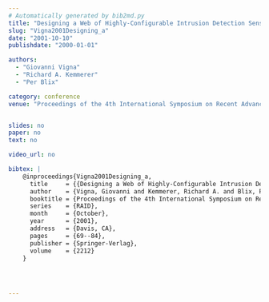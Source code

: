 ```yaml
---
# Automatically generated by bib2md.py
title: "Designing a Web of Highly-Configurable Intrusion Detection Sensors"
slug: "Vigna2001Designing_a"
date: "2001-10-10"
publishdate: "2000-01-01"

authors:
  - "Giovanni Vigna"
  - "Richard A. Kemmerer"
  - "Per Blix"

category: conference
venue: "Proceedings of the 4th International Symposium on Recent Advances in Intrusion Detection (RAID)"


slides: no
paper: no
text: no

video_url: no

bibtex: |
    @inproceedings{Vigna2001Designing_a,
      title     = {{Designing a Web of Highly-Configurable Intrusion Detection Sensors}},
      author    = {Vigna, Giovanni and Kemmerer, Richard A. and Blix, Per},
      booktitle = {Proceedings of the 4th International Symposium on Recent Advances in Intrusion Detection},
      series    = {RAID},
      month     = {October},
      year      = {2001},
      address   = {Davis, CA},
      pages     = {69--84},
      publisher = {Springer-Verlag},
      volume    = {2212}
    }




---
```


